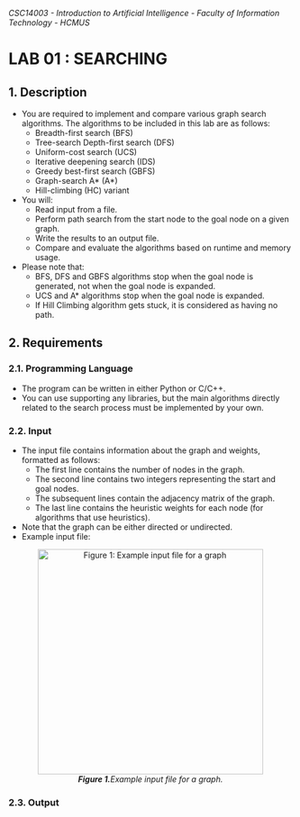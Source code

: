 *CSC14003 - Introduction to Artificial Intelligence - Faculty of Information Technology - HCMUS*
# LAB 01 : SEARCHING
## 1. Description
* You are required to implement and compare various graph search algorithms. The algorithms to be included in this lab are as follows:
  * Breadth-first search (BFS)
  * Tree-search Depth-first search (DFS)
  * Uniform-cost search (UCS)
  * Iterative deepening search (IDS)
  * Greedy best-first search (GBFS)
  * Graph-search A* (A*)
  * Hill-climbing (HC) variant
* You will:
  * Read input from a file.
  * Perform path search from the start node to the goal node on a given graph.
  * Write the results to an output file.
  * Compare and evaluate the algorithms based on runtime and memory usage.
* Please note that:
  *  BFS, DFS and GBFS algorithms stop when the goal node is generated, not when the goal node is expanded.
  *  UCS and A* algorithms stop when the goal node is expanded.
  *  If Hill Climbing algorithm gets stuck, it is considered as having no path.
## 2. Requirements
### 2.1. Programming Language
* The program can be written in either Python or C/C++.
*  You can use supporting any libraries, but the main algorithms directly related to the search process must be implemented by your own.
### 2.2. Input
* The input file contains information about the graph and weights, formatted as follows:
  * The first line contains the number of nodes in the graph.
  * The second line contains two integers representing the start and goal nodes.
  * The subsequent lines contain the adjacency matrix of the graph.
  * The last line contains the heuristic weights for each node (for algorithms that use heuristics).
* Note that the graph can be either directed or undirected.
* Example input file:

<center>
    <img src = "https://github.com/user-attachments/assets/d64fd73f-aeac-4b9f-b827-806a3998f23c" width="400" alt="Figure 1: Example input file for a graph"/>
	<div style="text-align: center;"><i><b>Figure 1.</b>Example input file for a graph.</i></div>
</center>

### 2.3. Output

